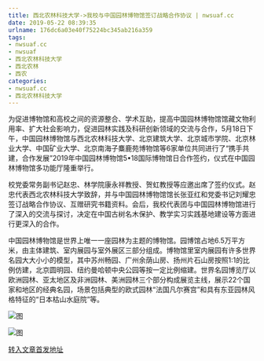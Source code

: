 ```yaml
---
title: 西北农林科技大学->我校与中国园林博物馆签订战略合作协议 | nwsuaf.cc
date: 2019-05-22 08:39:35
urlname: 176dc6a03e40f75224bc345ab216a359
tags: 
- nwsuaf.cc
- nwsuaf
- 西北农林科技大学
- 西北农林
- 西农
categories:
- nwsuaf.cc
- 西北农林科技大学
---
```



为促进博物馆和高校之间的资源整合、学术互助，提高中国园林博物馆馆藏文物利用率、扩大社会影响力，促进园林实践及科研创新领域的交流与合作，5月18日下午，中国园林博物馆与西北农林科技大学、北京建筑大学、北京城市学院、北京林业大学、中国矿业大学、北京南海子麋鹿苑博物馆等6家单位共同进行了“携手共建，合作发展”2019年中国园林博物馆5•18国际博物馆日合作签约，仪式在中国园林博物馆多功能厅隆重举行。

校党委常务副书记赵忠、林学院康永祥教授、贺虹教授等应邀出席了签约仪式。赵忠代表西北农林科技大学致辞，并与中国园林博物馆馆长张亚红和党委书记刘耀忠签订战略合作协议、互赠研究书籍资料。会后，我校代表团与中国园林博物馆进行了深入的交流与探讨，决定在中国古树名木保护、教学实习实践基地建设等方面进行更深入的合作。

中国园林博物馆是世界上唯一一座园林为主题的博物馆。园博馆占地6.5万平方米，由主体建筑、室内展园与室外展区三部分组成。博物馆里室内展园有许多世界名园大大小小的模型，其中苏州畅园、广州余荫山房、扬州片石山房按照1:1的比例仿建，北京圆明园、纽约曼哈顿中央公园等按一定比例缩建。世界名园博览厅以欧洲园林、亚太地区及非洲园林、美洲园林三个部分构成展览主线，展示22个国家和地区的经典名园，场景包括典型的欧式园林“法国凡尔赛宫”和具有东亚园林风格特征的“日本枯山水庭院”等。



![图](https://news.nwsuaf.edu.cn/images/content/2019-05/20190520183805938384.jpg)

![图](https://news.nwsuaf.edu.cn/images/content/2019-05/20190520183844931496.jpg)

[转入文章首发地址](https://news.nwsuaf.edu.cn/xnxw/89694.htm)